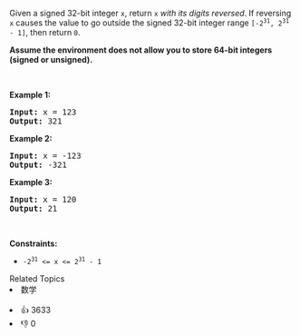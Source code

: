<p>Given a signed 32-bit integer <code>x</code>, return <code>x</code><em> with its digits reversed</em>. If reversing <code>x</code> causes the value to go outside the signed 32-bit integer range <code>[-2<sup>31</sup>, 2<sup>31</sup> - 1]</code>, then return <code>0</code>.</p>

<p><strong>Assume the environment does not allow you to store 64-bit integers (signed or unsigned).</strong></p>

<p>&nbsp;</p> 
<p><strong>Example 1:</strong></p>

<pre>
<strong>Input:</strong> x = 123
<strong>Output:</strong> 321
</pre>

<p><strong>Example 2:</strong></p>

<pre>
<strong>Input:</strong> x = -123
<strong>Output:</strong> -321
</pre>

<p><strong>Example 3:</strong></p>

<pre>
<strong>Input:</strong> x = 120
<strong>Output:</strong> 21
</pre>

<p>&nbsp;</p> 
<p><strong>Constraints:</strong></p>

<ul> 
 <li><code>-2<sup>31</sup> &lt;= x &lt;= 2<sup>31</sup> - 1</code></li> 
</ul>

<div><div>Related Topics</div><div><li>数学</li></div></div><br><div><li>👍 3633</li><li>👎 0</li></div>